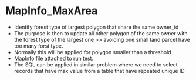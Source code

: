 # MapInfo_MaxArea

- Identify forest type of largest polygon that share the same owner_id
- The purpose is then to update all other polygon of the same owner with the forest type of the largest one >> avoiding one small land parcel have too many forst type.
- Normally this will be applied for polygon smaller than a threshold
- MapInfo file attached to run test.
- The SQL can be applied in similar problem where we need to select records that have max value from a table that have repeated unique ID

